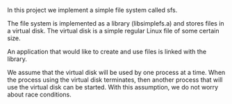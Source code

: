 In this project we implement a simple file system called sfs. 

The file system is implemented as a library (libsimplefs.a) and stores files in a virtual disk. The virtual disk is a simple regular Linux file of some certain size. 

An application that would like to create and use files is linked with the library. 

We assume that the virtual disk will be used by one process at a time. When the process using the virtual disk terminates, then another process that will use the virtual disk can be started. With this assumption, we do not worry about race conditions. 

